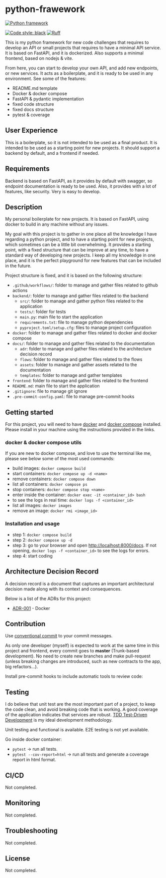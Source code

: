 # python-frawework

[![Python framework](https://github.com/McLargo/python-framework/actions/workflows/python-app.yaml/badge.svg)](https://github.com/McLargo/python-framework/actions/workflows/python-app.yaml)
<!-- <a href="https://coveralls.io/github/psf/black?branch=main"><img alt="Coverage Status" src="https://coveralls.io/repos/github/psf/black/badge.svg?branch=main"></a> -->
[![Code style: black](https://img.shields.io/badge/code%20style-black-000000.svg)](https://github.com/psf/black)
[![Ruff](https://img.shields.io/endpoint?url=https://raw.githubusercontent.com/astral-sh/ruff/main/assets/badge/v2.json)](https://github.com/astral-sh/ruff)

This is my python framework for new code challenges that requires to develop an
API or small projects that requires to have a minimal API service. It is based
on FastAPI, and it is dockerized. Also supports a minimal frontend, based on
nodejs & vite.

From here, you can start to develop your own API, and add new endpoints, or new
services. It acts as a boilerplate, and it is ready to be used in any
environment. See some of the features:

- README.md template
- Docker & docker compose
- FastAPI & pydantic implementation
- fixed code structure
- fixed docs structure
- pytest & coverage

## User Experience

This is a boilerplate, so it is not intended to be used as a final product. It
is intended to be used as a starting point for new projects. It should support a
backend by default, and a frontend if needed.

## Requirements

Backend is based on FastAPI, as it provides by default with swagger, so endpoint
documentation is ready to be used. Also, it provides with a lot of features,
like security. Very is easy to develop.

## Description

My personal boilerplate for new projects. It is based on FastAPI, using docker
to build in any machine without any issues.

My goal with this project is to gather in one place all the knowledge I have
regarding a python project, and to have a starting point for new projects, which
sometimes can be a little bit overwhelming. It provides a starting point, with a
fixed structure that can be improve at any time, to have a standard way of
developing new projects. I keep all my knowledge in one place, and it is the
perfect playground for new features that can be included in the future.

Project structure is fixed, and it is based on the following structure:

- `.github/workflows/`: folder to manage and gather files related to
  github actions
- `backend/`: folder to manage and gather files related to the backend
  - `src/`: folder to manage and gather python files related to the application
  - `tests/`: folder for tests
  - `main.py`: main file to start the application
  - `requirements.txt`: file to manage python dependencies
  - `pyproject.toml/setup.cfg`: files to manage project configuration
- `docker`: folder to manage and gather files related to docker and docker
  compose
- `docs/`: folder to manage and gather files related to the documentation
  - `adr`: folder to manage and gather files related to the architecture
    decision record
  - `flows`: folder to manage and gather files related to the flows
  - `assets`: folder to manage and gather assets related to the
    documentation
  - `templates`: folder to manage and gather templates
- `frontend`: folder to manage and gather files related to the frontend
- `README.md`: main file to start the application
- `.gitignore`: file to manage git ignore
- `.pre-commit-config.yaml`: file to manage pre-commit hooks

## Getting started

For this project, you will need to have
[docker](https://docs.docker.com/get-docker/) and
[docker compose](https://docs.docker.com/compose/install/) installed. Please
install in your machine using the instructions provided in the links.

### docker & docker compose utils

If you are new to docker compose, and love to use the terminal like me, please
see below some of the most used commands:

- build images: `docker compose build`
- start containers: `docker compose up -d <name>`
- remove containers: `docker compose down`
- list all containers: `docker compose ps`
- stop containers: `docker compose stop <name>`
- enter inside the container: `docker exec -it <container_id> bash`
- to see the logs in real time: `docker logs -f <container_id>`
- list all images: `docker images`
- remove an image: `docker rmi <image_id>`

### Installation and usage

- step 1: `docker compose build`
- step 2: `docker compose up -d`
- step 3: go to your browser and open
  [http://localhost:8000/docs](http://localhost:8000/docs). If not opening,
  `docker logs -f <container_id>` to see the logs for errors.
- step 4: start coding

## Architecture Decision Record

A decision record is a document that captures an important architectural
decision made along with its context and consequences.

Below is a list of the ADRs for this project:

- [ADR-001](docs/adr/001-docker.md) - Docker

## Contribution

Use [conventional commit](https://www.conventionalcommits.org/en/v1.0.0/) to
your commit messages.

As only one developer (myself) is expected to work at the same time in this
project and frontend, every commit goes to **master** (Trunk-based development).
No need to create new branches and make pull-request (unless breaking changes
are introduced, such as new contracts to the app, big refactors...).

Install pre-commit hooks to include automatic tools to review code:

## Testing

I do believe that unit test are the most important part of a project, to keep
the code clean, and avoid breaking code that is working. A good coverage of the
application indicates that services are robust. [TDD Test-Driven Development](
https://www.guru99.com/test-driven-development.html) is my ideal development
methodology.

Unit testing and functional is available. E2E testing is not yet available.

Go inside docker container:

- `pytest` -> run all tests.
- `pytest --cov-report=html` -> run all tests and generate a coverage report in
  html format.

## CI/CD

Not completed.

## Monitoring

Not completed.

## Troubleshooting

Not completed.

## License

Not completed.
